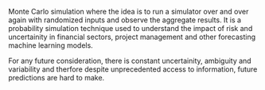 Monte Carlo simulation where the idea is to run a simulator over and over again with randomized inputs and observe the aggregate results. It is a probability simulation technique used to understand the impact of risk and uncertainity in financial sectors, project management and other forecasting machine learning models.

For any future consideration, there is constant uncertainity, ambiguity and variability and therfore despite unprecedented access to information, future predictions are hard to make.
